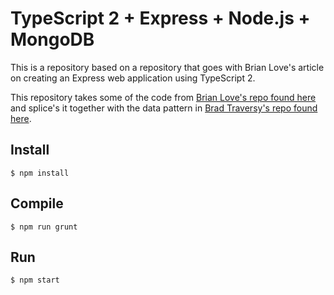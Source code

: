 # TypeScript 2 + Express + Node.js + MongoDB

This is a repository based on a repository that goes with Brian Love's article on creating an Express web application using TypeScript 2.

This repository takes some of the code from [Brian Love's repo found here](https://github.com/blove/typescript-express-starter/tree/1-mongodb) 
and splice's it together with the data pattern in [Brad Traversy's repo found here](https://github.com/bradtraversy/meanauthapp).
 
## Install
```
$ npm install
```

## Compile
```
$ npm run grunt
```

## Run
```
$ npm start
```
